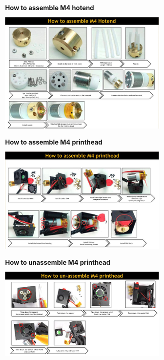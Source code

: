 ## How to assemble M4 hotend
![](How_to_assemble_M4_hotend.jpg)

## How to assemble M4 printhead
![](How_to_assemble_M4_printhead.jpg)

## How to unassemble M4 printhead
![](How_to_unassemble_M4_printhead.jpg)
